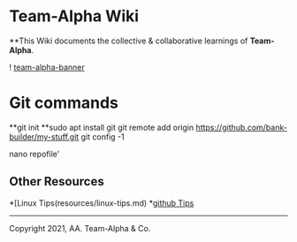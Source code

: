 # Team-Alpha Wiki
**This Wiki documents the collective & collaborative learnings of **Team-Alpha**.

! [team-alpha-banner](wiki/resources/team-banner.jpg)


# Git commands 
  **git init
  **sudo apt install git
 git remote add origin https://github.com/bank-builder/my-stuff.git
 git config -1
  
 nano repofile'
   
## Other Resources
*[Linux Tips(resources/linux-tips.md)
*[github Tips](resources/git-tips.md)

---
Copyright 2021, AA. Team-Alpha & Co. 

